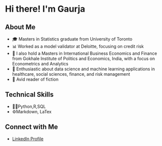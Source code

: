 # Hi there! I'm Gaurja
## About Me
- 🎓 Masters in Statistics graduate from University of Toronto
- 📊 Worked as a model validator at Deloitte, focusing on credit risk
- 🔭 I also hold a Masters in International Business Economics and Finance from Gokhale Institute of Politics and Economics, India, with a focus on Econometrics and Analytics
- 🌱 Enthusiastic about data science and machine learning applications in healthcare, social sciences, finance, and risk management
- 📕 Avid reader of fiction

## Technical Skills
- 👩‍💻Python,R,SQL
- ⚙️Markdown, LaTex

## Connect with Me
- [LinkedIn Profile](https://www.linkedin.com/in/gnewatia)
